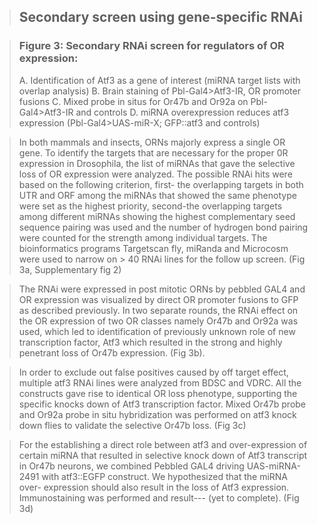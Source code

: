 > ## Secondary screen using gene-specific RNAi

> ### Figure 3: Secondary RNAi screen for regulators of OR expression:
> A. Identification of Atf3 as a gene of interest (miRNA target lists with overlap analysis)
> B. Brain staining of Pbl-Gal4>Atf3-IR, OR promoter fusions
> C. Mixed probe in situs for Or47b and Or92a on Pbl-Gal4>Atf3-IR and controls
> D. miRNA overexpression reduces atf3 expression (Pbl-Gal4>UAS-miR-X; GFP::atf3 and controls)

> In both mammals and insects, ORNs majorly express a single OR gene. To identify the targets that are necessary for the proper 0R expression in Drosophila, the list of miRNAs that gave the selective loss of OR expression were analyzed. The possible RNAi hits were based on the
> following criterion, first- the overlapping targets in both UTR and ORF among the miRNAs that showed the same phenotype were set as the highest priority, second-the overlapping targets among different miRNAs showing the highest complementary seed sequence pairing was used and  the number of hydrogen bond pairing were counted for the strength among individual targets. The bioinformatics programs Targetscan fly, miRanda and Microcosm were used to narrow on > 40 RNAi lines for the follow up screen. (Fig 3a, Supplementary fig 2)

> The RNAi were expressed in post mitotic ORNs by pebbled GAL4 and OR expression was visualized by direct OR promoter fusions to GFP as described previously. In two separate rounds, the RNAi effect on the OR expression of two OR classes namely Or47b and Or92a was used, which led to identification of previously unknown role of new transcription factor, Atf3 which resulted in the strong and highly penetrant loss of Or47b expression. (Fig 3b). 

> In order to exclude out false positives caused by off target effect, multiple atf3 RNAi lines were analyzed from BDSC and VDRC.  All the constructs gave rise to identical OR loss phenotype, supporting the specific knocks down of Atf3 transcription factor. Mixed Or47b probe
> and Or92a probe in situ hybridization was performed on atf3 knock down flies to validate the selective Or47b loss. (Fig 3c)

> For the establishing a direct role between atf3 and over-expression of certain miRNA  that resulted in  selective knock down of Atf3 transcript in Or47b neurons, we combined Pebbled GAL4 driving UAS-miRNA-2491 with atf3::EGFP construct. We hypothesized that the miRNA over- expression should also result in the loss of Atf3 expression. Immunostaining was performed and result--- (yet to complete). (Fig 3d)

